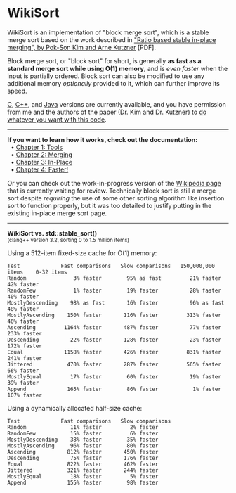 WikiSort
======

WikiSort is an implementation of "block merge sort", which is a stable merge sort based on the work described in ["Ratio based stable in-place merging", by Pok-Son Kim and Arne Kutzner](http://ak.hanyang.ac.kr/papers/tamc2008.pdf) [PDF].

Block merge sort, or "block sort" for short, is generally **as fast as a standard merge sort while using O(1) memory**, and is *even faster* when the input is partially ordered. Block sort can also be modified to use any additional memory *optionally* provided to it, which can further improve its speed.

[C](https://github.com/BonzaiThePenguin/WikiSort/blob/master/WikiSort.c), [C++](https://github.com/BonzaiThePenguin/WikiSort/blob/master/WikiSort.cpp), and [Java](https://github.com/BonzaiThePenguin/WikiSort/blob/master/WikiSort.java) versions are currently available, and you have permission from me and the authors of the paper (Dr. Kim and Dr. Kutzner) to [do whatever you want with this code](https://github.com/BonzaiThePenguin/WikiSort/blob/master/LICENSE).

* * *

**If you want to learn how it works, check out the documentation:**<br/>
&nbsp;&nbsp;• [Chapter 1: Tools](https://github.com/BonzaiThePenguin/WikiSort/blob/master/Chapter%201.%20Tools.md)<br/>
&nbsp;&nbsp;• [Chapter 2: Merging](https://github.com/BonzaiThePenguin/WikiSort/blob/master/Chapter%202.%20Merging.md)<br/>
&nbsp;&nbsp;• [Chapter 3: In-Place](https://github.com/BonzaiThePenguin/WikiSort/blob/master/Chapter%203.%20In-Place.md)<br/>
&nbsp;&nbsp;• [Chapter 4: Faster!](https://github.com/BonzaiThePenguin/WikiSort/blob/master/Chapter%204.%20Faster!.md)

Or you can check out the work-in-progress version of the [Wikipedia page](https://en.wikipedia.org/wiki/Wikipedia_talk:Articles_for_creation/Block_Sort) that is currently waiting for review. Technically block sort is still a merge sort despite *requiring* the use of some other sorting algorithm like insertion sort to function properly, but it was too detailed to justify putting in the existing in-place merge sort page.<br/>

* * *

**WikiSort vs. std::stable_sort()**  
<sup>(clang++ version 3.2, sorting 0 to 1.5 million items)</sup>

Using a 512-item fixed-size cache for O(1) memory:

    Test             Fast comparisons   Slow comparisons   150,000,000 items    0-32 items
    Random               3% faster        95% as fast         21% faster        42% faster
    RandomFew            1% faster        19% faster          28% faster        40% faster
    MostlyDescending    98% as fast       16% faster          96% as fast       48% faster
    MostlyAscending    150% faster       116% faster         313% faster        46% faster
    Ascending         1164% faster       487% faster          77% faster       233% faster
    Descending          22% faster       128% faster          23% faster       172% faster
    Equal             1158% faster       426% faster         831% faster       241% faster
    Jittered           470% faster       287% faster         565% faster        66% faster
    MostlyEqual         17% faster        60% faster          19% faster        39% faster
    Append             165% faster        86% faster           1% faster       107% faster

Using a dynamically allocated half-size cache:

    Test             Fast comparisons   Slow comparisons
    Random              11% faster         2% faster
    RandomFew           15% faster         6% faster
    MostlyDescending    38% faster        35% faster
    MostlyAscending     96% faster        80% faster
    Ascending          812% faster       450% faster
    Descending          75% faster       176% faster
    Equal              822% faster       462% faster
    Jittered           321% faster       244% faster
    MostlyEqual         18% faster         5% faster
    Append             155% faster        98% faster
